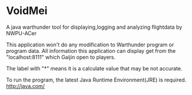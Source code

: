 # VoidMei
A java warthunder tool for displaying,logging and analyzing flightdata by NWPU-ACer

This application won't do any modification to Warthunder program or program data. All information this application can display get from the "localhost:8111" which Gaijin open to players.

The label with "*" means it is a calculate value that may be not accurate.

To run the program, the latest Java Runtime Environment(JRE) is required.
http://java.com/



